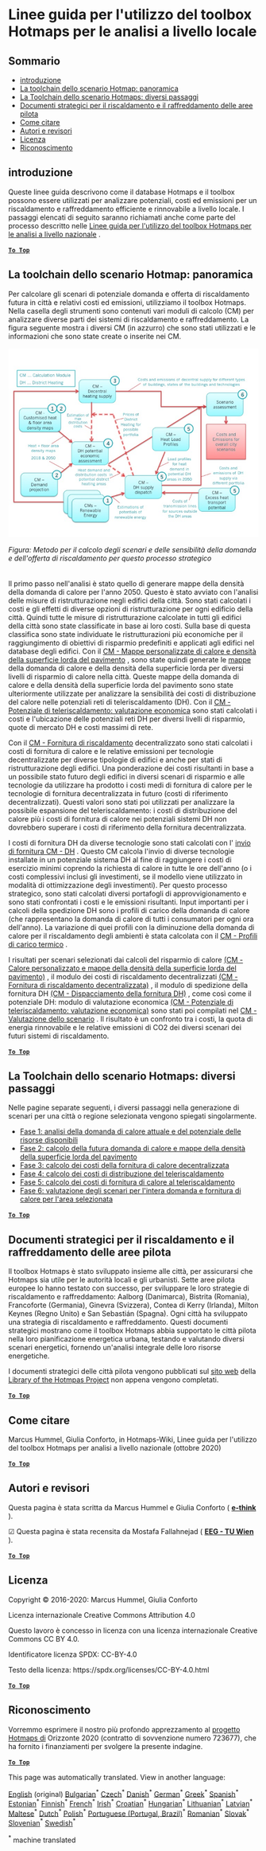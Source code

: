 <h1> <a class="anchor" id="guidelines-for-using-the-hotmaps-toolbox-for-analyses-at-local-level" href="#guidelines-for-using-the-hotmaps-toolbox-for-analyses-at-local-level"><i class="fa fa-link"></i></a> Linee guida per l&#39;utilizzo del toolbox Hotmaps per le analisi a livello locale </h1><h2> <a class="anchor" id="table-of-contents" href="#table-of-contents"><i class="fa fa-link"></i></a> Sommario </h2><ul><li> <a href="#introduction">introduzione</a> </li><li> <a href="#the-hotmaps-scenario-toolchain-overview">La toolchain dello scenario Hotmap: panoramica</a> </li><li> <a href="#the-hotmaps-scenario-toolchain-different-steps">La Toolchain dello scenario Hotmaps: diversi passaggi</a> </li><li> <a href="#pilot-areas-heating-and-cooling-strategy-documents">Documenti strategici per il riscaldamento e il raffreddamento delle aree pilota</a> </li><li> <a href="#how-to-cite">Come citare</a> </li><li> <a href="#authors-and-reviewers">Autori e revisori</a> </li><li> <a href="#license">Licenza</a> </li><li> <a href="#acknowledgement">Riconoscimento</a> </li></ul><h2> <a class="anchor" id="introduction" href="#introduction"><i class="fa fa-link"></i></a> introduzione </h2><p> Queste linee guida descrivono come il database Hotmaps e il toolbox possono essere utilizzati per analizzare potenziali, costi ed emissioni per un riscaldamento e raffreddamento efficiente e rinnovabile a livello locale. I passaggi elencati di seguito saranno richiamati anche come parte del processo descritto nelle <a href="https://wiki.hotmaps.hevs.ch/en/guide-national-level-comprehensive-assessment-eed#introduction">Linee guida per l&#39;utilizzo del toolbox Hotmaps per le analisi a livello nazionale</a> . </p><p><ins> <code><strong><a href="#table-of-contents">To Top</a></strong></code> </ins> </p><h2> <a class="anchor" id="the-hotmaps-scenario-toolchain--overview" href="#the-hotmaps-scenario-toolchain--overview"><i class="fa fa-link"></i></a> La toolchain dello scenario Hotmap: panoramica </h2><p> Per calcolare gli scenari di potenziale domanda e offerta di riscaldamento futura in città e relativi costi ed emissioni, utilizziamo il toolbox Hotmaps. Nella casella degli strumenti sono contenuti vari moduli di calcolo (CM) per analizzare diverse parti dei sistemi di riscaldamento e raffreddamento. La figura seguente mostra i diversi CM (in azzurro) che sono stati utilizzati e le informazioni che sono state create o inserite nei CM. <br/><br/><img src="/en/guide-local-and-municipal-levels/Toolchain_29_06_2020.jpg"/></p><p> <em>Figura: Metodo per il calcolo degli scenari e delle sensibilità della domanda e dell&#39;offerta di riscaldamento per questo processo strategico</em> <br/><br/><br/> Il primo passo nell&#39;analisi è stato quello di generare mappe della densità della domanda di calore per l&#39;anno 2050. Questo è stato avviato con l&#39;analisi delle misure di ristrutturazione negli edifici della città. Sono stati calcolati i costi e gli effetti di diverse opzioni di ristrutturazione per ogni edificio della città. Quindi tutte le misure di ristrutturazione calcolate in tutti gli edifici della città sono state classificate in base ai loro costi. Sulla base di questa classifica sono state individuate le ristrutturazioni più economiche per il raggiungimento di obiettivi di risparmio predefiniti e applicati agli edifici nel database degli edifici. Con il <a href="https://wiki.hotmaps.eu/en/CM-Customized-heat-and-floor-area-density-maps">CM - Mappe personalizzate di calore e densità della superficie lorda del pavimento</a> , sono state quindi generate le <a href="https://wiki.hotmaps.eu/en/CM-Customized-heat-and-floor-area-density-maps">mappe</a> della domanda di calore e della densità della superficie lorda per diversi livelli di risparmio di calore nella città. Queste mappe della domanda di calore e della densità della superficie lorda del pavimento sono state ulteriormente utilizzate per analizzare la sensibilità dei costi di distribuzione del calore nelle potenziali reti di teleriscaldamento (DH). Con il <a href="https://wiki.hotmaps.eu/en/CM-District-heating-potential-economic-assessment">CM - Potenziale di teleriscaldamento: valutazione economica</a> sono stati calcolati i costi e l&#39;ubicazione delle potenziali reti DH per diversi livelli di risparmio, quote di mercato DH e costi massimi di rete. </p><p> Con il <a href="https://wiki.hotmaps.eu/en/CM-Decentral-heating-supply">CM - Fornitura di riscaldamento</a> decentralizzato sono stati calcolati i costi di fornitura di calore e le relative emissioni per tecnologie decentralizzate per diverse tipologie di edifici e anche per stati di ristrutturazione degli edifici. Una ponderazione dei costi risultanti in base a un possibile stato futuro degli edifici in diversi scenari di risparmio e alle tecnologie da utilizzare ha prodotto i costi medi di fornitura di calore per le tecnologie di fornitura decentralizzata in futuro (costi di riferimento decentralizzati). Questi valori sono stati poi utilizzati per analizzare la possibile espansione del teleriscaldamento: i costi di distribuzione del calore più i costi di fornitura di calore nei potenziali sistemi DH non dovrebbero superare i costi di riferimento della fornitura decentralizzata. </p><p> I costi di fornitura DH da diverse tecnologie sono stati calcolati con l&#39; <a href="https://wiki.hotmaps.eu/en/CM-District-heating-supply-dispatch">invio di fornitura CM - DH</a> . Questo CM calcola l&#39;invio di diverse tecnologie installate in un potenziale sistema DH al fine di raggiungere i costi di esercizio minimi coprendo la richiesta di calore in tutte le ore dell&#39;anno (o i costi complessivi inclusi gli investimenti, se il modello viene utilizzato in modalità di ottimizzazione degli investimenti). Per questo processo strategico, sono stati calcolati diversi portafogli di approvvigionamento e sono stati confrontati i costi e le emissioni risultanti. Input importanti per i calcoli della spedizione DH sono i profili di carico della domanda di calore (che rappresentano la domanda di calore di tutti i consumatori per ogni ora dell&#39;anno). La variazione di quei profili con la diminuzione della domanda di calore per il riscaldamento degli ambienti è stata calcolata con il <a href="https://wiki.hotmaps.hevs.ch/en/CM-Heat-load-profiles">CM - Profili di carico termico</a> . </p><p> I risultati per scenari selezionati dai calcoli del risparmio di calore <a href="https://wiki.hotmaps.eu/en/CM-Customized-heat-and-floor-area-density-maps">(CM - Calore personalizzato e mappe della densità della superficie lorda del pavimento)</a> , il modulo dei costi di riscaldamento decentralizzati <a href="https://wiki.hotmaps.eu/en/CM-Decentral-heating-supply">(CM - Fornitura di riscaldamento decentralizzata)</a> , il modulo di spedizione della fornitura DH <a href="https://wiki.hotmaps.eu/en/CM-District-heating-supply-dispatch">(CM - Dispacciamento della fornitura DH)</a> , come così come il potenziale DH: modulo di valutazione economica <a href="https://wiki.hotmaps.eu/en/CM-District-heating-potential-economic-assessment">(CM - Potenziale di teleriscaldamento: valutazione economica)</a> sono stati poi compilati nel <a href="https://wiki.hotmaps.eu/en/CM-Scenario-assessment">CM - Valutazione dello scenario</a> . Il risultato è un confronto tra i costi, la quota di energia rinnovabile e le relative emissioni di CO2 dei diversi scenari dei futuri sistemi di riscaldamento. </p><p><ins> <code><strong><a href="#table-of-contents">To Top</a></strong></code> </ins> </p><h2> <a class="anchor" id="the-hotmaps-scenario-toolchain--different-steps" href="#the-hotmaps-scenario-toolchain--different-steps"><i class="fa fa-link"></i></a> La Toolchain dello scenario Hotmaps: diversi passaggi </h2><p> Nelle pagine separate seguenti, i diversi passaggi nella generazione di scenari per una città o regione selezionata vengono spiegati singolarmente. </p><ul><li> <a href="https://wiki.hotmaps.eu/en/Step-1-Analysis-of-current-heat-demand-and-available-resource-potentials">Fase 1: analisi della domanda di calore attuale e del potenziale delle risorse disponibili</a> </li><li> <a href="https://wiki.hotmaps.eu/en/Step-2-Calculation-of-future-heat-demand-and-gross-floor-area-density-maps">Fase 2: calcolo della futura domanda di calore e mappe della densità della superficie lorda del pavimento</a> </li><li> <a href="https://wiki.hotmaps.eu/en/Step-3-Calculation-of-costs-of-decentral-heat-supply">Fase 3: calcolo dei costi della fornitura di calore decentralizzata</a> </li><li> <a href="https://wiki.hotmaps.eu/en/Step-4-Calculation-of-district-heating-distribution-costs">Fase 4: calcolo dei costi di distribuzione del teleriscaldamento</a> </li><li> <a href="https://wiki.hotmaps.eu/en/Step-5-Calculation-of-costs-of-heat-supply-to-district-heating">Fase 5: calcolo dei costi di fornitura di calore al teleriscaldamento</a> </li><li> <a href="https://wiki.hotmaps.eu/en/Step-6-Assessment-of-scenarios-for-entire-heat-demand-and-supply-for-the-selected-area">Fase 6: valutazione degli scenari per l&#39;intera domanda e fornitura di calore per l&#39;area selezionata</a> </li></ul><p><ins> <code><strong><a href="#table-of-contents">To Top</a></strong></code> </ins> </p><h2> <a class="anchor" id="pilot-areas-heating-and-cooling-strategy-documents" href="#pilot-areas-heating-and-cooling-strategy-documents"><i class="fa fa-link"></i></a> Documenti strategici per il riscaldamento e il raffreddamento delle aree pilota </h2><p> Il toolbox Hotmaps è stato sviluppato insieme alle città, per assicurarsi che Hotmaps sia utile per le autorità locali e gli urbanisti. Sette aree pilota europee lo hanno testato con successo, per sviluppare le loro strategie di riscaldamento e raffreddamento: Aalborg (Danimarca), Bistrita (Romania), Francoforte (Germania), Ginevra (Svizzera), Contea di Kerry (Irlanda), Milton Keynes (Regno Unito) e San Sebastián (Spagna). Ogni città ha sviluppato una strategia di riscaldamento e raffreddamento. Questi documenti strategici mostrano come il toolbox Hotmaps abbia supportato le città pilota nella loro pianificazione energetica urbana, testando e valutando diversi scenari energetici, fornendo un&#39;analisi integrale delle loro risorse energetiche. </p><p> I documenti strategici delle città pilota vengono pubblicati sul <a href="https://www.hotmaps-project.eu/library/">sito web</a> della <a href="https://www.hotmaps-project.eu/library/">Library of the Hotmpas Project</a> non appena vengono completati. </p><p><ins> <code><strong><a href="#table-of-contents">To Top</a></strong></code> </ins> </p><h2> <a class="anchor" id="how-to-cite" href="#how-to-cite"><i class="fa fa-link"></i></a> Come citare </h2><p> Marcus Hummel, Giulia Conforto, in Hotmaps-Wiki, Linee guida per l&#39;utilizzo del toolbox Hotmaps per analisi a livello nazionale (ottobre 2020) </p><p><ins> <code><strong><a href="#table-of-contents">To Top</a></strong></code> </ins> </p><h2> <a class="anchor" id="authors-and-reviewers" href="#authors-and-reviewers"><i class="fa fa-link"></i></a> Autori e revisori </h2><p> Questa pagina è stata scritta da Marcus Hummel e Giulia Conforto ( <strong><a href="https://e-think.ac.at">e-think</a></strong> ). </p><p> ☑ Questa pagina è stata recensita da Mostafa Fallahnejad ( <strong><a href="https://eeg.tuwien.ac.at/">EEG - TU Wien</a></strong> ). </p><p> <a href="#table-of-contents"><strong><code>To Top</code></strong></a> </p> <h2> <a class="anchor" id="license" href="#license"><i class="fa fa-link"></i></a> Licenza </h2><p> Copyright © 2016-2020: Marcus Hummel, Giulia Conforto </p><p> Licenza internazionale Creative Commons Attribution 4.0 </p><p> Questo lavoro è concesso in licenza con una licenza internazionale Creative Commons CC BY 4.0. </p><p> Identificatore licenza SPDX: CC-BY-4.0 </p><p> Testo della licenza: https://spdx.org/licenses/CC-BY-4.0.html </p><p><ins> <code><strong><a href="#table-of-contents">To Top</a></strong></code> </ins> </p><h2> <a class="anchor" id="acknowledgement" href="#acknowledgement"><i class="fa fa-link"></i></a> Riconoscimento </h2><p> Vorremmo esprimere il nostro più profondo apprezzamento al <a href="https://www.hotmaps-project.eu">progetto Hotmaps di</a> Orizzonte 2020 (contratto di sovvenzione numero 723677), che ha fornito i finanziamenti per svolgere la presente indagine. </p><p><ins> <code><strong><a href="#table-of-contents">To Top</a></strong></code> </ins> </p>
























<!--- THIS IS A SUPER UNIQUE IDENTIFIER -->

This page was automatically translated. View in another language:

[English](../en/guide-local-and-municipal-levels) (original) [Bulgarian](../bg/guide-local-and-municipal-levels)<sup>\*</sup> [Czech](../cs/guide-local-and-municipal-levels)<sup>\*</sup> [Danish](../da/guide-local-and-municipal-levels)<sup>\*</sup> [German](../de/guide-local-and-municipal-levels)<sup>\*</sup> [Greek](../el/guide-local-and-municipal-levels)<sup>\*</sup> [Spanish](../es/guide-local-and-municipal-levels)<sup>\*</sup> [Estonian](../et/guide-local-and-municipal-levels)<sup>\*</sup> [Finnish](../fi/guide-local-and-municipal-levels)<sup>\*</sup> [French](../fr/guide-local-and-municipal-levels)<sup>\*</sup> [Irish](../ga/guide-local-and-municipal-levels)<sup>\*</sup> [Croatian](../hr/guide-local-and-municipal-levels)<sup>\*</sup> [Hungarian](../hu/guide-local-and-municipal-levels)<sup>\*</sup>  [Lithuanian](../lt/guide-local-and-municipal-levels)<sup>\*</sup> [Latvian](../lv/guide-local-and-municipal-levels)<sup>\*</sup> [Maltese](../mt/guide-local-and-municipal-levels)<sup>\*</sup> [Dutch](../nl/guide-local-and-municipal-levels)<sup>\*</sup> [Polish](../pl/guide-local-and-municipal-levels)<sup>\*</sup> [Portuguese (Portugal, Brazil)](../pt/guide-local-and-municipal-levels)<sup>\*</sup> [Romanian](../ro/guide-local-and-municipal-levels)<sup>\*</sup> [Slovak](../sk/guide-local-and-municipal-levels)<sup>\*</sup> [Slovenian](../sl/guide-local-and-municipal-levels)<sup>\*</sup> [Swedish](../sv/guide-local-and-municipal-levels)<sup>\*</sup> 

<sup>\*</sup> machine translated
